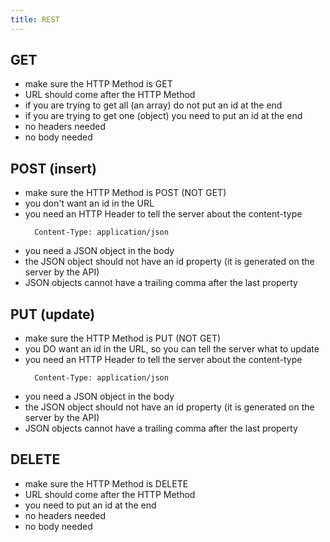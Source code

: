```yaml
---
title: REST
---
```


## GET

- make sure the HTTP Method is GET
- URL should come after the HTTP Method
- if you are trying to get all (an array) do not put an id at the end
- if you are trying to get one (object) you need to put an id at the end
- no headers needed
- no body needed


## POST (insert)

- make sure the HTTP Method is POST (NOT GET)
- you don't want an id in the URL
- you need an HTTP Header to tell the server about the content-type
  ```http
    Content-Type: application/json
  ```
- you need a JSON object in the body
- the JSON object should not have an id property (it is generated on the server by the API)
- JSON objects cannot have a trailing comma after the last property


## PUT (update)

- make sure the HTTP Method is PUT (NOT GET)
- you DO want an id in the URL, so you can tell the server what to update
- you need an HTTP Header to tell the server about the content-type
  ```http
    Content-Type: application/json
  ```
- you need a JSON object in the body
- the JSON object should not have an id property (it is generated on the server by the API)
- JSON objects cannot have a trailing comma after the last property

## DELETE

- make sure the HTTP Method is DELETE
- URL should come after the HTTP Method
- you need to put an id at the end
- no headers needed
- no body needed



